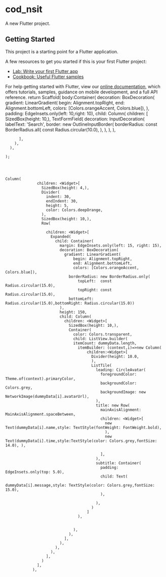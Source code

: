 # cod_nsit

A new Flutter project.

## Getting Started

This project is a starting point for a Flutter application.

A few resources to get you started if this is your first Flutter project:

- [Lab: Write your first Flutter app](https://flutter.dev/docs/get-started/codelab)
- [Cookbook: Useful Flutter samples](https://flutter.dev/docs/cookbook)

For help getting started with Flutter, view our
[online documentation](https://flutter.dev/docs), which offers tutorials,
samples, guidance on mobile development, and a full API reference.
 return Scaffold(
      body:Container(
        decoration: BoxDecoration(
          gradient: LinearGradient(
              begin: Alignment.topRight,
              end: Alignment.bottomLeft,
              colors: [Colors.orangeAccent, Colors.blue]),
        ),
        padding: EdgeInsets.only(left: 10,right: 10),
        child: Column(
          children: <Widget>[
            SizedBox(height: 10,),
            TextFormField(
              decoration: InputDecoration(
                labelText: 'Search',
                border: new OutlineInputBorder(
                  borderRadius: const BorderRadius.all(
                    const Radius.circular(10.0),
                  ),
                ),
              ),
            ),


          ],
        ),
      ),

    );




    Column(
                  children: <Widget>[
                    SizedBox(height: 4,),
                    Divider(
                      indent: 30,
                      endIndent: 30,
                      height: 5,
                      color: Colors.deepOrange,
                    ),
                    SizedBox(height: 10,),
                    Row(

                      children: <Widget>[
                        Expanded(
                          child: Container(
                            margin: EdgeInsets.only(left: 15, right: 15),
                            decoration: BoxDecoration(
                              gradient: LinearGradient(
                                  begin: Alignment.topRight,
                                  end: Alignment.bottomLeft,
                                  colors: [Colors.orangeAccent, Colors.blue]),
                                borderRadius: new BorderRadius.only(
                                    topLeft:  const  Radius.circular(15.0),
                                    topRight: const  Radius.circular(15.0),
                                bottomLeft:  Radius.circular(15.0),bottomRight: Radius.circular(15.0))
                            ),
                            height: 150,
                            child: Column(
                              children: <Widget>[
                                SizedBox(height: 10,),
                                Container(
                                  color: Colors.transparent,
                                  child: ListView.builder(
                                  itemCount: dummyData.length,
                                    itemBuilder: (context,i)=>new Column(
                                        children:<Widget>[
                                          Divider(height: 10.0,
                                          ),
                                          ListTile(
                                            leading: CircleAvatar(
                                              foregroundColor: Theme.of(context).primaryColor,
                                              backgroundColor: Colors.grey,
                                              backgroundImage: new NetworkImage(dummyData[i].avatarUrl),
                                            ),
                                            title: new Row(
                                              mainAxisAlignment: MainAxisAlignment.spaceBetween,
                                              children: <Widget>[
                                                new Text(dummyData[i].name,style: TextStyle(fontWeight: FontWeight.bold),
                                                ),
                                                new Text(dummyData[i].time,style:TextStyle(color: Colors.grey,fontSize: 14.0), ),

                                              ],
                                            ),
                                            subtitle: Container(
                                              padding: EdgeInsets.only(top: 5.0),
                                              child: Text(
                                                dummyData[i].message,style: TextStyle(color: Colors.grey,fontSize: 15.0),
                                              ),

                                            ),
                                          )
                                        ]
                                    ),


                                  ),
                                ),
                              ],
                            ),
                          ),
                        ),
                      ],
                    )
                  ],
                ),
